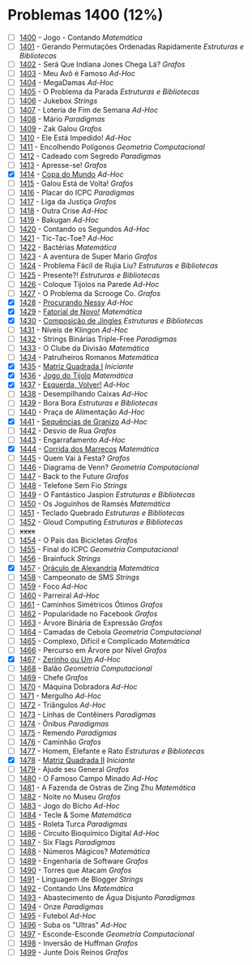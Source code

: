 # Problemas 1400 (12%)

  - [ ]  [1400](https://www.beecrowd.com.br/judge/pt/problems/view/1400) - Jogo - Contando *Matemática*
  - [ ]  [1401](https://www.beecrowd.com.br/judge/pt/problems/view/1401) - Gerando Permutações Ordenadas Rapidamente *Estruturas e Bibliotecas*
  - [ ]  [1402](https://www.beecrowd.com.br/judge/pt/problems/view/1402) - Será Que Indiana Jones Chega Lá? *Grafos*
  - [ ]  [1403](https://www.beecrowd.com.br/judge/pt/problems/view/1403) - Meu Avô é Famoso *Ad-Hoc*
  - [ ]  [1404](https://www.beecrowd.com.br/judge/pt/problems/view/1404) - MegaDamas *Ad-Hoc*
  - [ ]  [1405](https://www.beecrowd.com.br/judge/pt/problems/view/1405) - O Problema da Parada *Estruturas e Bibliotecas*
  - [ ]  [1406](https://www.beecrowd.com.br/judge/pt/problems/view/1406) - Jukebox *Strings*
  - [ ]  [1407](https://www.beecrowd.com.br/judge/pt/problems/view/1407) - Loteria de Fim de Semana *Ad-Hoc*
  - [ ]  [1408](https://www.beecrowd.com.br/judge/pt/problems/view/1408) - Mário *Paradigmas*
  - [ ]  [1409](https://www.beecrowd.com.br/judge/pt/problems/view/1409) - Zak Galou *Grafos*
  - [ ]  [1410](https://www.beecrowd.com.br/judge/pt/problems/view/1410) - Ele Está Impedido! *Ad-Hoc*
  - [ ]  [1411](https://www.beecrowd.com.br/judge/pt/problems/view/1411) - Encolhendo Polígonos *Geometria Computacional*
  - [ ]  [1412](https://www.beecrowd.com.br/judge/pt/problems/view/1412) - Cadeado com Segredo *Paradigmas*
  - [ ]  [1413](https://www.beecrowd.com.br/judge/pt/problems/view/1413) - Apresse-se! *Grafos*
  - [x]  [1414](https://www.beecrowd.com.br/judge/pt/problems/view/1414) - [Copa do Mundo](https://github.com/potigol/uoj-potigol/blob/master/src/1400/1414.poti) *Ad-Hoc*
  - [ ]  [1415](https://www.beecrowd.com.br/judge/pt/problems/view/1415) - Galou Está de Volta! *Grafos*
  - [ ]  [1416](https://www.beecrowd.com.br/judge/pt/problems/view/1416) - Placar do ICPC *Paradigmas*
  - [ ]  [1417](https://www.beecrowd.com.br/judge/pt/problems/view/1417) - Liga da Justiça *Grafos*
  - [ ]  [1418](https://www.beecrowd.com.br/judge/pt/problems/view/1418) - Outra Crise *Ad-Hoc*
  - [ ]  [1419](https://www.beecrowd.com.br/judge/pt/problems/view/1419) - Bakugan *Ad-Hoc*
  - [ ]  [1420](https://www.beecrowd.com.br/judge/pt/problems/view/1420) - Contando os Segundos *Ad-Hoc*
  - [ ]  [1421](https://www.beecrowd.com.br/judge/pt/problems/view/1421) - Tic-Tac-Toe? *Ad-Hoc*
  - [ ]  [1422](https://www.beecrowd.com.br/judge/pt/problems/view/1422) - Bactérias *Matemática*
  - [ ]  [1423](https://www.beecrowd.com.br/judge/pt/problems/view/1423) - A aventura de Super Mario *Grafos*
  - [ ]  [1424](https://www.beecrowd.com.br/judge/pt/problems/view/1424) - Problema Fácil de Rujia Liu? *Estruturas e Bibliotecas*
  - [ ]  [1425](https://www.beecrowd.com.br/judge/pt/problems/view/1425) - Presente?! *Estruturas e Bibliotecas*
  - [ ]  [1426](https://www.beecrowd.com.br/judge/pt/problems/view/1426) - Coloque Tijolos na Parede *Ad-Hoc*
  - [ ]  [1427](https://www.beecrowd.com.br/judge/pt/problems/view/1427) - O Problema da Scrooge Co. *Grafos*
  - [x]  [1428](https://www.beecrowd.com.br/judge/pt/problems/view/1428) - [Procurando Nessy](https://github.com/potigol/uoj-potigol/blob/master/src/1400/1428.poti) *Ad-Hoc*
  - [x]  [1429](https://www.beecrowd.com.br/judge/pt/problems/view/1429) - [Fatorial de Novo!](https://github.com/potigol/uoj-potigol/blob/master/src/1400/1429.poti) *Matemática*
  - [x]  [1430](https://www.beecrowd.com.br/judge/pt/problems/view/1430) - [Composição de Jingles](https://github.com/potigol/uoj-potigol/blob/master/src/1400/1430.poti) *Estruturas e Bibliotecas*
  - [ ]  [1431](https://www.beecrowd.com.br/judge/pt/problems/view/1431) - Níveis de Klingon *Ad-Hoc*
  - [ ]  [1432](https://www.beecrowd.com.br/judge/pt/problems/view/1432) - Strings Binárias Triple-Free *Paradigmas*
  - [ ]  [1433](https://www.beecrowd.com.br/judge/pt/problems/view/1433) - O Clube da Divisão *Matemática*
  - [ ]  [1434](https://www.beecrowd.com.br/judge/pt/problems/view/1434) - Patrulheiros Romanos *Matemática*
  - [x]  [1435](https://www.beecrowd.com.br/judge/pt/problems/view/1435) - [Matriz Quadrada I](https://github.com/potigol/uoj-potigol/blob/master/src/1400/1435.poti) *Iniciante*
  - [x]  [1436](https://www.beecrowd.com.br/judge/pt/problems/view/1436) - [Jogo do Tijolo](https://github.com/potigol/uoj-potigol/blob/master/src/1400/1436.poti) *Matemática*
  - [x]  [1437](https://www.beecrowd.com.br/judge/pt/problems/view/1437) - [Esquerda, Volver!](https://github.com/potigol/uoj-potigol/blob/master/src/1400/1437.poti) *Ad-Hoc*
  - [ ]  [1438](https://www.beecrowd.com.br/judge/pt/problems/view/1438) - Desempilhando Caixas *Ad-Hoc*
  - [ ]  [1439](https://www.beecrowd.com.br/judge/pt/problems/view/1439) - Bora Bora *Estruturas e Bibliotecas*
  - [ ]  [1440](https://www.beecrowd.com.br/judge/pt/problems/view/1440) - Praça de Alimentação *Ad-Hoc*
  - [x]  [1441](https://www.beecrowd.com.br/judge/pt/problems/view/1441) - [Sequências de Granizo](https://github.com/potigol/uoj-potigol/blob/master/src/1400/1441.poti) *Ad-Hoc*
  - [ ]  [1442](https://www.beecrowd.com.br/judge/pt/problems/view/1442) - Desvio de Rua *Grafos*
  - [ ]  [1443](https://www.beecrowd.com.br/judge/pt/problems/view/1443) - Engarrafamento *Ad-Hoc*
  - [x]  [1444](https://www.beecrowd.com.br/judge/pt/problems/view/1444) - [Corrida dos Marrecos](https://github.com/potigol/uoj-potigol/blob/master/src/1400/1444.poti) *Matemática*
  - [ ]  [1445](https://www.beecrowd.com.br/judge/pt/problems/view/1445) - Quem Vai à Festa? *Grafos*
  - [ ]  [1446](https://www.beecrowd.com.br/judge/pt/problems/view/1446) - Diagrama de Venn? *Geometria Computacional*
  - [ ]  [1447](https://www.beecrowd.com.br/judge/pt/problems/view/1447) - Back to the Future *Grafos*
  - [ ]  [1448](https://www.beecrowd.com.br/judge/pt/problems/view/1448) - Telefone Sem Fio *Strings*
  - [ ]  [1449](https://www.beecrowd.com.br/judge/pt/problems/view/1449) - O Fantástico Jaspion *Estruturas e Bibliotecas*
  - [ ]  [1450](https://www.beecrowd.com.br/judge/pt/problems/view/1450) - Os Joguinhos de Ramsés *Matemática*
  - [ ]  [1451](https://www.beecrowd.com.br/judge/pt/problems/view/1451) - Teclado Quebrado *Estruturas e Bibliotecas*
  - [ ]  [1452](https://www.beecrowd.com.br/judge/pt/problems/view/1452) - Gloud Computing *Estruturas e Bibliotecas*
  - [ ] ~~xxxx~~
  - [ ]  [1454](https://www.beecrowd.com.br/judge/pt/problems/view/1454) - O País das Bicicletas *Grafos*
  - [ ]  [1455](https://www.beecrowd.com.br/judge/pt/problems/view/1455) - Final do ICPC *Geometria Computacional*
  - [ ]  [1456](https://www.beecrowd.com.br/judge/pt/problems/view/1456) - Brainfuck *Strings*
  - [x]  [1457](https://www.beecrowd.com.br/judge/pt/problems/view/1457) - [Oráculo de Alexandria](https://github.com/potigol/uoj-potigol/blob/master/src/1400/1457.poti) *Matemática*
  - [ ]  [1458](https://www.beecrowd.com.br/judge/pt/problems/view/1458) - Campeonato de SMS *Strings*
  - [ ]  [1459](https://www.beecrowd.com.br/judge/pt/problems/view/1459) - Foco *Ad-Hoc*
  - [ ]  [1460](https://www.beecrowd.com.br/judge/pt/problems/view/1460) - Parreiral *Ad-Hoc*
  - [ ]  [1461](https://www.beecrowd.com.br/judge/pt/problems/view/1461) - Caminhos Simétricos Ótimos *Grafos*
  - [ ]  [1462](https://www.beecrowd.com.br/judge/pt/problems/view/1462) - Popularidade no Facebook *Grafos*
  - [ ]  [1463](https://www.beecrowd.com.br/judge/pt/problems/view/1463) - Árvore Binária de Expressão *Grafos*
  - [ ]  [1464](https://www.beecrowd.com.br/judge/pt/problems/view/1464) - Camadas de Cebola *Geometria Computacional*
  - [ ]  [1465](https://www.beecrowd.com.br/judge/pt/problems/view/1465) - Complexo, Difícil e Complicado *Matemática*
  - [ ]  [1466](https://www.beecrowd.com.br/judge/pt/problems/view/1466) - Percurso em Árvore por Nível *Grafos*
  - [x]  [1467](https://www.beecrowd.com.br/judge/pt/problems/view/1467) - [Zerinho ou Um](https://github.com/potigol/uoj-potigol/blob/master/src/1400/1467.poti) *Ad-Hoc*
  - [ ]  [1468](https://www.beecrowd.com.br/judge/pt/problems/view/1468) - Balão *Geometria Computacional*
  - [ ]  [1469](https://www.beecrowd.com.br/judge/pt/problems/view/1469) - Chefe *Grafos*
  - [ ]  [1470](https://www.beecrowd.com.br/judge/pt/problems/view/1470) - Máquina Dobradora *Ad-Hoc*
  - [ ]  [1471](https://www.beecrowd.com.br/judge/pt/problems/view/1471) - Mergulho *Ad-Hoc*
  - [ ]  [1472](https://www.beecrowd.com.br/judge/pt/problems/view/1472) - Triângulos *Ad-Hoc*
  - [ ]  [1473](https://www.beecrowd.com.br/judge/pt/problems/view/1473) - Linhas de Contêiners *Paradigmas*
  - [ ]  [1474](https://www.beecrowd.com.br/judge/pt/problems/view/1474) - Ônibus *Paradigmas*
  - [ ]  [1475](https://www.beecrowd.com.br/judge/pt/problems/view/1475) - Remendo *Paradigmas*
  - [ ]  [1476](https://www.beecrowd.com.br/judge/pt/problems/view/1476) - Caminhão *Grafos*
  - [ ]  [1477](https://www.beecrowd.com.br/judge/pt/problems/view/1477) - Homem, Elefante e Rato *Estruturas e Bibliotecas*
  - [x]  [1478](https://www.beecrowd.com.br/judge/pt/problems/view/1478) - [Matriz Quadrada II](https://github.com/potigol/uoj-potigol/blob/master/src/1400/1478.poti) *Iniciante*
  - [ ]  [1479](https://www.beecrowd.com.br/judge/pt/problems/view/1479) - Ajude seu General *Grafos*
  - [ ]  [1480](https://www.beecrowd.com.br/judge/pt/problems/view/1480) - O Famoso Campo Minado *Ad-Hoc*
  - [ ]  [1481](https://www.beecrowd.com.br/judge/pt/problems/view/1481) - A Fazenda de Ostras de Zing Zhu *Matemática*
  - [ ]  [1482](https://www.beecrowd.com.br/judge/pt/problems/view/1482) - Noite no Museu *Grafos*
  - [ ]  [1483](https://www.beecrowd.com.br/judge/pt/problems/view/1483) - Jogo do Bicho *Ad-Hoc*
  - [ ]  [1484](https://www.beecrowd.com.br/judge/pt/problems/view/1484) - Tecle &amp; Some *Matemática*
  - [ ]  [1485](https://www.beecrowd.com.br/judge/pt/problems/view/1485) - Roleta Turca *Paradigmas*
  - [ ]  [1486](https://www.beecrowd.com.br/judge/pt/problems/view/1486) - Circuito Bioquímico Digital *Ad-Hoc*
  - [ ]  [1487](https://www.beecrowd.com.br/judge/pt/problems/view/1487) - Six Flags *Paradigmas*
  - [ ]  [1488](https://www.beecrowd.com.br/judge/pt/problems/view/1488) - Números Mágicos? *Matemática*
  - [ ]  [1489](https://www.beecrowd.com.br/judge/pt/problems/view/1489) - Engenharia de Software *Grafos*
  - [ ]  [1490](https://www.beecrowd.com.br/judge/pt/problems/view/1490) - Torres que Atacam *Grafos*
  - [ ]  [1491](https://www.beecrowd.com.br/judge/pt/problems/view/1491) - Linguagem de Blogger *Strings*
  - [ ]  [1492](https://www.beecrowd.com.br/judge/pt/problems/view/1492) - Contando Uns *Matemática*
  - [ ]  [1493](https://www.beecrowd.com.br/judge/pt/problems/view/1493) - Abastecimento de Água Disjunto *Paradigmas*
  - [ ]  [1494](https://www.beecrowd.com.br/judge/pt/problems/view/1494) - Onze *Paradigmas*
  - [ ]  [1495](https://www.beecrowd.com.br/judge/pt/problems/view/1495) - Futebol *Ad-Hoc*
  - [ ]  [1496](https://www.beecrowd.com.br/judge/pt/problems/view/1496) - Suba os &quot;Ultras&quot; *Ad-Hoc*
  - [ ]  [1497](https://www.beecrowd.com.br/judge/pt/problems/view/1497) - Esconde-Esconde *Geometria Computacional*
  - [ ]  [1498](https://www.beecrowd.com.br/judge/pt/problems/view/1498) - Inversão de Huffman *Grafos*
  - [ ]  [1499](https://www.beecrowd.com.br/judge/pt/problems/view/1499) - Junte Dois Reinos *Grafos*